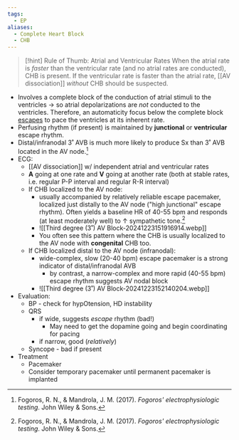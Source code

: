 ```yaml
---
tags:
  - EP
aliases:
  - Complete Heart Block
  - CHB
---
```




> [!hint] Rule of Thumb: Atrial and Ventricular Rates
> When the atrial rate is *faster* than the ventricular rate (and no atrial rates are conducted), CHB is present. If the ventricular rate is faster than the atrial rate, [[AV dissociation]] *without* CHB should be suspected.


- Involves a complete block of the conduction of atrial stimuli to the ventricles → so atrial depolarizations are _not_ conducted to the ventricles. Therefore, an automaticity focus below the complete block <u>escapes</u> to pace the ventricles at its inherent rate.
- Perfusing rhythm (if present) is maintained by **junctional** or **ventricular** escape rhythm.
- Distal/infranodal 3˚ AVB is much more likely to produce Sx than 3˚ AVB located in the AV node.[^fogoros]
- ECG: 
	- [[AV dissociation]] w/ independent atrial and ventricular rates
	- **A** going at one rate and **V** going at another rate (both at stable rates, i.e. regular P-P interval and regular R-R interval)
	- If CHB localized to the AV node:
		- usually accompanied by relatively reliable escape pacemaker, localized just distally to the AV node ("high junctional" escape rhythm). Often yields a baseline HR of 40-55 bpm and responds (at least moderately well) to ↑ sympathetic tone.[^fogoros]
		- ![[Third degree (3˚) AV Block-20241223151916914.webp]]
		- You often see this pattern where the CHB is usually localized to the AV node with **congenital** CHB too.
	- If CHB localized distal to the AV node (infranodal):
		- wide-complex, slow (20-40 bpm) escape pacemaker is a strong indicator of distal/infranodal AVB
			- by contrast, a narrow-complex and more rapid (40-55 bpm) escape rhythm suggests AV nodal block
		- ![[Third degree (3˚) AV Block-20241223152140204.webp]]
- Evaluation:
	- BP - check for hypOtension, HD instability
	- QRS
		- if wide, suggests _escape_ rhythm (bad!)
			- May need to get the dopamine going and begin coordinating for pacing
		- if narrow, good (*relatively*)
	- Syncope - bad if present
- Treatment
	- Pacemaker
	- Consider temporary pacemaker until permanent pacemaker is implanted


[^fogoros]: Fogoros, R. N., & Mandrola, J. M. (2017). _Fogoros' electrophysiologic testing_. John Wiley & Sons.